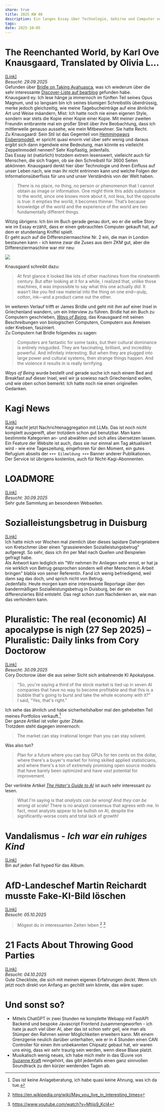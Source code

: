 ```yaml
---
share: true
title: 2025 KW 40
description: Ein langes Essay über Technologie, Gehirne und Computer von Knausgaard, Kagi macht jetzt in News, in Duisburg gibt es Sozialleistungsbetrug at scale und Cory Doctorow über die Frage, wann die KI-Blase platzt. Eine Checkliste für gute Parties ist auch noch dabei.
tags:
date: 2025-10-05
---
```

# The Reenchanted World, by Karl Ove Knausgaard, Translated by Olivia L…  
[\[Link\]](https://archive.is/pERvp)  
*Besucht: 29.09.2025*  
Gefunden über [Bridle on Taking Ayahuasca](https://thekoanmu.bearblog.dev/bridle-on-taking-ayahuasca/), was ich wiederum über die sehr interessante [Discover-Liste auf bearblog](https://bearblog.dev/discover/) gefunden habe.  
Knausgaard ey. Ich lese hänge ja immernoch im fünften Teil seines Opus Magnum, und so langsam bin ich seines blumigen Schreibstils überdrüssig, merke jedoch gleichzeitig, wie meine Tagebucheinträge auf eine ähnliche Art und Weise mäandern, Mist: Ich hatte noch nie einen eigenen Style, sondern war stets die Kopie einer Kopie einer Kopie. Mit meiner zweiten Freundin entbrannte mal ein großer Streit über ihre Beobachtung, dass ich mittlerweile genauso aussehe, wie mein Mitbewohner. Sie hatte Recht.  
Zu Knausgaard: Sein Stil ist das Gegenteil von [Hemmingways Eisbergmodell](https://de.wikipedia.org/wiki/Eisbergmodell_(Literatur)), er spricht quasi enorm viel über sehr wenig und daraus ergibt sich dann irgendwie eine Bedeutung, man könnte es vielleicht Zeppelinmodell nennen? Sehr Kopflastig, jedenfalls.  
Das Essay ist (natürlich) trotzdem extrem lesenswert, vielleicht auch für Menschen, die sich fragen, ob sie den Schreibstil für 3600 Seiten abkönnen. Knausgaard denkt hier über Technologie und ihren Einfluss auf unser Leben nach, wie man ihr nicht entrinnen kann und welche Folgen der Informationsüberfluss für uns und unser Verständnis von der Welt haben.  
> There is no place, no thing, no person or phenomenon that I cannot obtain as image or information. One might think this adds substance to the world, since one knows more about it, not less, but the opposite is true: it empties the world; it becomes thinner. That’s because knowledge of the world and the experience of the world are two fundamentally different things.  
  
Witzig übrigens: Ich bin im Buch gerade genau dort, wo er die selbe Story wie im Essay erzählt, dass er einen gebrauchten Computer gekauft hat, auf dem er stundenlang Kniffel spielt.  
Er geht auch auf die Differenziermaschine Nr. 2 ein, die man in London bestaunen kann - ich kenne zwar die Zuses aus dem ZKM gut, aber die Differenziermaschine war mir neu:  
  
<img src="https://upload.wikimedia.org/wikipedia/commons/8/8b/Babbage_Difference_Engine.jpg" />  
  
Knausgaard schreibt dazu:  
  
> At first glance it looked like lots of other machines from the nineteenth century. But after looking at it for a while, I realized that, unlike those machines, it was impossible to say what this one actually _did._ It wasn’t like you fed raw material into the thing on one end—pulp, cotton, ink—and a product came out the other.  
  
Im weiteren Verlauf trifft er James Bridle und geht mit ihm auf einer Insel in Griechenland wandern, um ein Interview zu führen. Bridle hat ein Buch zu Computern geschrieben, [*Ways of Being*](https://jamesbridle.com/books/ways-of-being), das Knausgaard mit seinen Beschreibungen von biologischen Computern, Computern aus Ameisen oder Krebsen, fasziniert.   
Zu Computern hat Bridle folgendes zu sagen:  
> Computers are fantastic for some tasks, but their cultural dominance is entirely misguided. They are fascinating, brilliant, and incredibly powerful. And infinitely interesting. But when they are plugged into large power and cultural systems, then strange things happen. And the violence it results in is really terrifying.  
  
*Ways of Being* wurde bestellt und gerade suche ich nach einem Bed and Breakfast auf dieser Insel, weil wir ja sowieso nach Griechenland wollen, und wie oben schon bemerkt: Ich hatte noch nie einen originellen Gedanken.  
  
# Kagi News  
[\[Link\]](https://kagi.com/news)  
Kagi macht jetzt Nachrichtenaggregation mit LLMs. Das ist noch nicht komplett ausgereift, aber trotzdem schon gut benutzbar. Man kann bestimmte Kategorien an- und abwählen und sich alles übersetzen lassen. Ein Feature der Website ist auch, dass sie nur einmal am Tag aktualisiert wird - wie eine Tageszeitung, eingefroren für den Moment, ein gutes Refugium abseits der `+++ Eilmeldung +++` Banner anderer Publikationen.  
Der Service ist übrigens kostenlos, auch für Nicht-Kagi-Abonnenten.  
  
# LOADMORE  
[\[Link\]](https://loadmo.re/posts/diffusion-cam)  
*Besucht: 30.09.2025*  
Sehr gute Sammlung an besonderen Webseiten.   
  
# Sozialleistungsbetrug in Duisburg  
[\[Link\]](https://www.deutschlandfunk.de/sozialleistungsbetrug-in-duisburg-100.html)  
Ich hatte mich vor Wochen mal ziemlich über dieses lapidare Dahergelabere von Kretschmer über einen "grassierenden Sozialleistungsbetrug" aufgeregt. So sehr, dass ich ihn per Mail nach Quellen und Beispielen gefragt habe.  
Als Antwort kam lediglich ein "Wir nehmen Ihr Anliegen sehr ernst, er hat ja nie wirklich von Betrug gesprochen sondern will eher Menschen in Arbeit bringen" blabla von seiner Referentin. Fand ich wenig befriedigend, weil dann sag das doch, und sprich nicht von Betrug.  
Jedenfalls: Heute morgen kam eine interessante Reportage über den bandenmäßigen Sozialleistungsbetrug in Duisburg, bei der ein differenziertes Bild entsteht. Das regt schon zum Nachdenken an, wie man das verhindern kann.  
  
# Pluralistic: The real (economic) AI apocalypse is nigh (27 Sep 2025) – Pluralistic: Daily links from Cory Doctorow  
[\[Link\]](https://pluralistic.net/2025/09/27/econopocalypse/#subprime-intelligence)  
*Besucht: 30.09.2025*  
Cory Doctorow über die aus seiner Sicht sich anbahnende KI Apokalypse.  
> "So, you're saying a third of the stock market is tied up in seven AI companies that have no way to become profitable and that this is a bubble that's going to burst and take the whole economy with it?"  
> I said, "Yes, that's right."  
  
Ich sehe das ähnlich und habe sicherheitshalber mal den gehebelten Teil meines Portfolios verkauft.[^1]  
Der ganze Artikel ist voller guter Zitate.  
Trotzdem steht dagegen immernoch:  
> The market can stay irrational longer than you can stay solvent.  
  
Was also tun?  
  
> Plan for a future where you can buy GPUs for ten cents on the dollar, where there's a buyer's market for hiring skilled applied statisticians, and where there's a ton of extremely promising open source models that have barely been optimized and have _vast_ potential for improvement.  
  
Der verlinkte Artikel [*The Hater's Guide to AI*](https://www.wheresyoured.at/the-haters-gui/) ist auch sehr interessant zu lesen.  
>What I'm saying is that _analysts can be wrong! And they can be wrong at scale!_ There is no analyst consensus that agrees with me. In fact, most analysts appear to be bullish on AI, despite the significantly-worse costs and total lack of growth!  
  
  
  
[^1]: Das ist keine Anlageberatung, ich habe quasi keine Ahnung, was ich da tue.  
  
  
# Vandalismus - *Ich war ein ruhiges Kind*  
[\[Link\]](https://www.youtube.com/watch?v=Ic0nqTTEeoA)  
Bin auf jeden Fall hyped für das Album.  
  
# AfD-Landeschef Martin Reichardt musste Fake-KI-Bild löschen  
[\[Link\]](https://taz.de/AfD-Landeschef-Martin-Reichardt-musste-Fake-KI-Bild-loeschen/!6117261/)  
*Besucht: 05.10.2025*  
> Mögest du in interessanten Zeiten leben [^2] [^3]  
# 21 Facts About Throwing Good Parties  
[\[Link\]](https://www.atvbt.com/21-facts-about-throwing-good-parties/)  
*Besucht: 04.10.2025*  
Gute Checkliste, die sich mit meinen eigenen Erfahrungen deckt. Wenn ich jetzt noch direkt von Anfang an gechillt sein könnte, das wäre super.   
  
# Und sonst so?  
- Mittels ChatGPT in zwei Stunden ne komplette Webapp mit FastAPI Backend und bespoke Javascript Frontend zusammengeworfen - ich hate ja auch viel über AI, aber das ist schon sehr geil, wie man als Stümper den Rahmen seiner Möglichkeiten erweitern kann. Mit einem Grenzgenie neulich darüber unterhalten, wie er in 4 Stunden einen CAN Controller für einen ihm unbekannten Chipsatz gebaut hat, wir waren uns einig, dass wir sehr traurig sein werden, wenn diese Blase platzt.  
- Musikalisch wenig neues, ich habe mich mehr in das Œuvre von [Suzanne Kraft](https://suzannekraft.bandcamp.com/) reingehört, das gibt jedenfalls einen ganz sinnvollen Soundtrack zu den kürzer werdenden Tagen ab.  
  
[^2]: https://en.wikipedia.org/wiki/May_you_live_in_interesting_times  
  
[^3]: https://www.youtube.com/watch?v=Mtijs9_Kcl4  
